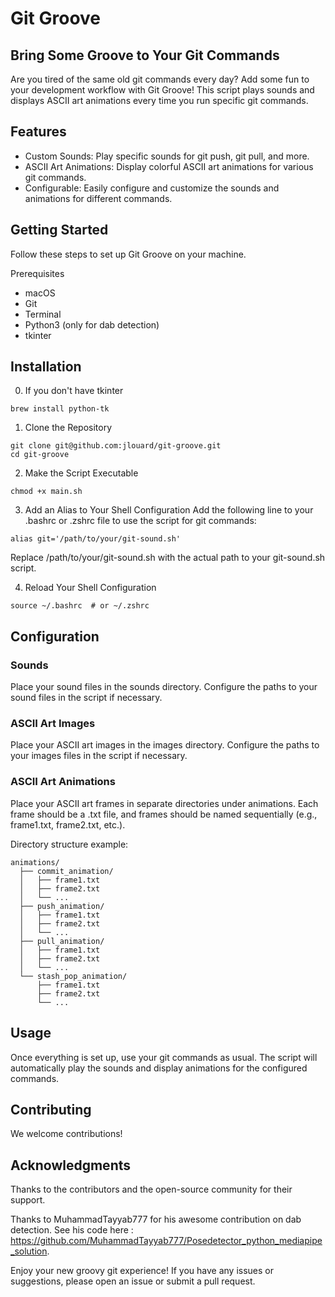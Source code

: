 # Git Groove
## Bring Some Groove to Your Git Commands
Are you tired of the same old git commands every day? Add some fun to your development workflow with Git Groove! This script plays sounds and displays ASCII art animations every time you run specific git commands.

## Features
- Custom Sounds: Play specific sounds for git push, git pull, and more.
- ASCII Art Animations: Display colorful ASCII art animations for various git commands.
- Configurable: Easily configure and customize the sounds and animations for different commands.

## Getting Started
Follow these steps to set up Git Groove on your machine.

Prerequisites
- macOS
- Git
- Terminal
- Python3 (only for dab detection)
- tkinter

## Installation

0. If you don't have tkinter
```
brew install python-tk
```

1. Clone the Repository
```
git clone git@github.com:jlouard/git-groove.git
cd git-groove
```

2. Make the Script Executable
```
chmod +x main.sh
```

3. Add an Alias to Your Shell Configuration
Add the following line to your .bashrc or .zshrc file to use the script for git commands:
```
alias git='/path/to/your/git-sound.sh'
```
Replace /path/to/your/git-sound.sh with the actual path to your git-sound.sh script.

4. Reload Your Shell Configuration
```
source ~/.bashrc  # or ~/.zshrc
```

## Configuration
### Sounds
Place your sound files in the sounds directory. Configure the paths to your sound files in the script if necessary.

### ASCII Art Images
Place your ASCII art images in the images directory. Configure the paths to your images files in the script if necessary.

### ASCII Art Animations
Place your ASCII art frames in separate directories under animations. Each frame should be a .txt file, and frames should be named sequentially (e.g., frame1.txt, frame2.txt, etc.).

Directory structure example:

````
animations/
  ├── commit_animation/
  │   ├── frame1.txt
  │   ├── frame2.txt
  │   └── ...
  ├── push_animation/
  │   ├── frame1.txt
  │   ├── frame2.txt
  │   └── ...
  ├── pull_animation/
  │   ├── frame1.txt
  │   ├── frame2.txt
  │   └── ...
  └── stash_pop_animation/
      ├── frame1.txt
      ├── frame2.txt
      └── ...
````

## Usage
Once everything is set up, use your git commands as usual. The script will automatically play the sounds and display animations for the configured commands.

## Contributing
We welcome contributions! 

## Acknowledgments
Thanks to the contributors and the open-source community for their support.

Thanks to MuhammadTayyab777 for his awesome contribution on dab detection. See his code here : https://github.com/MuhammadTayyab777/Posedetector_python_mediapipe_solution.

Enjoy your new groovy git experience! If you have any issues or suggestions, please open an issue or submit a pull request.

